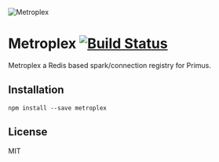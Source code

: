 ![Metroplex](https://raw.githubusercontent.com/primus/metroplex/master/logo.jpg)

# Metroplex [![Build Status](https://travis-ci.org/primus/metroplex.svg?branch=master)](https://travis-ci.org/primus/metroplex)

Metroplex a Redis based spark/connection registry for Primus.

## Installation

```
npm install --save metroplex
```

## License

MIT
